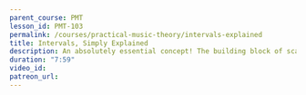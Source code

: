 ```yaml
---
parent_course: PMT
lesson_id: PMT-103
permalink: /courses/practical-music-theory/intervals-explained
title: Intervals, Simply Explained
description: An absolutely essential concept! The building block of scales, chords, and melodies... let's look at intervals.
duration: "7:59"
video_id:
patreon_url:
---
```

